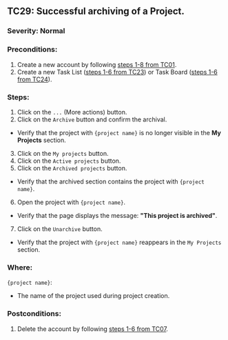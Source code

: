 ## TC29: Successful archiving of a Project.
### Severity: Normal
### Preconditions:
1. Create a new account by following [steps 1-8 from TC01](TC01.md).
2. Create a new Task List ([steps 1-6 from TC23](TC23.md)) or Task Board ([steps 1-6 from TC24](TC24.md)).
### Steps:
1. Click on the `...` (More actions) button.
2. Click on the `Archive` button and confirm the archival.
* Verify that the project with `{project name}` is no longer visible in the **My Projects** section.
3. Click on the `My projects` button.
4. Click on the `Active projects` button.
5. Click on the `Archived projects` button.
* Verify that the archived section contains the project with `{project name}`.
6. Open the project with `{project name}`.
* Verify that the page displays the message: **"This project is archived"**.
7. Click on the `Unarchive` button.
* Verify that the project with `{project name}` reappears in the `My Projects` section.
### Where:
`{project name}`:
* The name of the project used during project creation.
### Postconditions:
1. Delete the account by following [steps 1-6 from TC07](TC07.md).